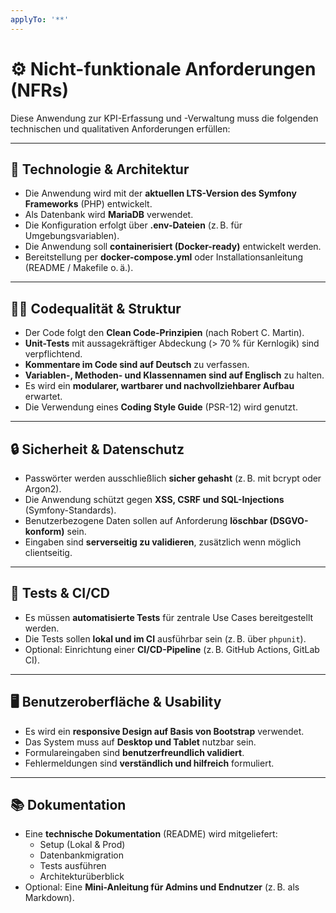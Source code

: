 ```yaml
---
applyTo: '**'
---
```

# ⚙️ Nicht-funktionale Anforderungen (NFRs)

Diese Anwendung zur KPI-Erfassung und -Verwaltung muss die folgenden technischen und qualitativen Anforderungen erfüllen:

---

## 🔧 Technologie & Architektur

- Die Anwendung wird mit der **aktuellen LTS-Version des Symfony Frameworks** (PHP) entwickelt.
- Als Datenbank wird **MariaDB** verwendet.
- Die Konfiguration erfolgt über **.env-Dateien** (z. B. für Umgebungsvariablen).
- Die Anwendung soll **containerisiert (Docker-ready)** entwickelt werden.
- Bereitstellung per **docker-compose.yml** oder Installationsanleitung (README / Makefile o. ä.).

---

## 🧑‍💻 Codequalität & Struktur

- Der Code folgt den **Clean Code-Prinzipien** (nach Robert C. Martin).
- **Unit-Tests** mit aussagekräftiger Abdeckung (> 70 % für Kernlogik) sind verpflichtend.
- **Kommentare im Code sind auf Deutsch** zu verfassen.
- **Variablen-, Methoden- und Klassennamen sind auf Englisch** zu halten.
- Es wird ein **modularer, wartbarer und nachvollziehbarer Aufbau** erwartet.
- Die Verwendung eines **Coding Style Guide** (PSR-12) wird genutzt.

---

## 🔒 Sicherheit & Datenschutz

- Passwörter werden ausschließlich **sicher gehasht** (z. B. mit bcrypt oder Argon2).
- Die Anwendung schützt gegen **XSS, CSRF und SQL-Injections** (Symfony-Standards).
- Benutzerbezogene Daten sollen auf Anforderung **löschbar (DSGVO-konform)** sein.
- Eingaben sind **serverseitig zu validieren**, zusätzlich wenn möglich clientseitig.

---

## 🧪 Tests & CI/CD

- Es müssen **automatisierte Tests** für zentrale Use Cases bereitgestellt werden.
- Die Tests sollen **lokal und im CI** ausführbar sein (z. B. über `phpunit`).
- Optional: Einrichtung einer **CI/CD-Pipeline** (z. B. GitHub Actions, GitLab CI).

---

## 🖥️ Benutzeroberfläche & Usability

- Es wird ein **responsive Design auf Basis von Bootstrap** verwendet.
- Das System muss auf **Desktop und Tablet** nutzbar sein.
- Formulareingaben sind **benutzerfreundlich validiert**.
- Fehlermeldungen sind **verständlich und hilfreich** formuliert.

---

## 📚 Dokumentation

- Eine **technische Dokumentation** (README) wird mitgeliefert:
  - Setup (Lokal & Prod)
  - Datenbankmigration
  - Tests ausführen
  - Architekturüberblick
- Optional: Eine **Mini-Anleitung für Admins und Endnutzer** (z. B. als Markdown).


